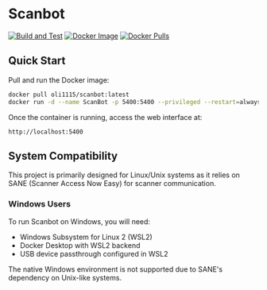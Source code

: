# Scanbot

[![Build and Test](https://github.com/ostaubzug/scanbot/actions/workflows/build.yml/badge.svg)](https://github.com/ostaubzug/scanbot/actions)
[![Docker Image](https://img.shields.io/docker/image-size/oli1115/scanbot/latest?logo=docker)](https://hub.docker.com/r/oli1115/scanbot)
[![Docker Pulls](https://img.shields.io/docker/pulls/oli1115/scanbot?logo=docker)](https://hub.docker.com/r/oli1115/scanbot)

## Quick Start

Pull and run the Docker image:

```bash
docker pull oli1115/scanbot:latest
docker run -d --name ScanBot -p 5400:5400 --privileged --restart=always --network host -v /var/run/dbus:/var/run/dbus -v /dev/bus/usb:/dev/bus/usb oli1115/scanbot:latest
```

Once the container is running, access the web interface at:

```
http://localhost:5400
```

## System Compatibility

This project is primarily designed for Linux/Unix systems as it relies on SANE (Scanner Access Now Easy) for scanner communication.

### Windows Users

To run Scanbot on Windows, you will need:

- Windows Subsystem for Linux 2 (WSL2)
- Docker Desktop with WSL2 backend
- USB device passthrough configured in WSL2

The native Windows environment is not supported due to SANE's dependency on Unix-like systems.
